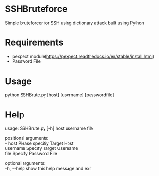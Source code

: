 # SSHBruteforce  
Simple bruteforcer for SSH using dictionary attack built using Python  

# Requirements  
- pexpect module(https://pexpect.readthedocs.io/en/stable/install.html)
- Password File  

# Usage  
python SSHBrute.py [host] [username] [passwordfile]

# Help    
usage: SSHBrute.py [-h] host username file  

  positional arguments:   
	- host        Please specifiy Target Host  
	username    Specify Target Username  
	file        Specify Password File  

optional arguments:  
      -h, --help  show this help message and exit  



